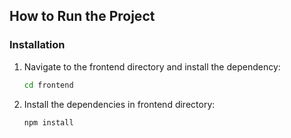## How to Run the Project

### Installation

1. Navigate to the frontend directory and install the dependency:

    ```bash
    cd frontend
    ```
3. Install the dependencies in frontend directory:

    ```bash
    npm install
    ```
